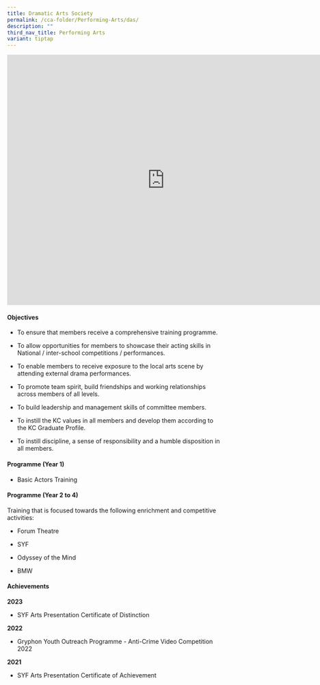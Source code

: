```yaml
---
title: Dramatic Arts Society
permalink: /cca-folder/Performing-Arts/das/
description: ""
third_nav_title: Performing Arts
variant: tiptap
---
```

<div class="iframe-wrapper">
<iframe height="585" width="735" allowfullscreen="true" frameborder="0" src="https://docs.google.com/presentation/d/e/2PACX-1vQzWDsiqDm8Itdvh3vFBj5yQd6M9Ld5v7okk1f2sC33rzMCVaCOOnboW1o34mckOUgog_GY91u-HNKd/embed?start=false&amp;loop=false&amp;delayms=3000"></iframe>
</div>
<h4>Objectives</h4>
<ul data-tight="true" class="tight">
<li>
<p>To ensure that members receive a comprehensive training programme.</p>
</li>
<li>
<p>To allow opportunities for members to showcase their acting skills in
National / inter-school competitions / performances.</p>
</li>
<li>
<p>To enable members to receive exposure to the local arts scene by attending
external drama performances.</p>
</li>
<li>
<p>To promote team spirit, build friendships and working relationships across
members of all levels.</p>
</li>
<li>
<p>To build leadership and management skills of committee members.</p>
</li>
<li>
<p>To instill the KC values in all members and develop them according to
the KC Graduate Profile.</p>
</li>
<li>
<p>To instill discipline, a sense of responsibility and a humble disposition
in all members.</p>
</li>
</ul>
<h4>Programme (Year 1)</h4>
<ul data-tight="true" class="tight">
<li>
<p>Basic Actors Training</p>
</li>
</ul>
<h4>Programme (Year 2 to 4)</h4>
<p>Training that is focused towards the following enrichment and competitive
activities:</p>
<ul data-tight="true" class="tight">
<li>
<p>Forum Theatre</p>
</li>
<li>
<p>SYF</p>
</li>
<li>
<p>Odyssey of the Mind</p>
</li>
<li>
<p>BMW</p>
</li>
</ul>
<h4>Achievements</h4>
<p><strong>2023</strong>
</p>
<ul data-tight="true" class="tight">
<li>
<p>SYF Arts Presentation Certificate of Distinction</p>
</li>
</ul>
<p><strong>2022</strong>
</p>
<ul data-tight="true" class="tight">
<li>
<p>Gryphon Youth Outreach Programme - Anti-Crime Video Competition 2022</p>
</li>
</ul>
<p><strong>2021</strong>
</p>
<ul data-tight="true" class="tight">
<li>
<p>SYF Arts Presentation Certificate of Achievement</p>
</li>
</ul>
<p></p>